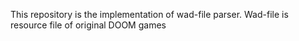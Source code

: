 This repository is the implementation of wad-file parser. Wad-file is resource file of original DOOM games
